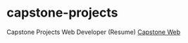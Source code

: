 # capstone-projects

Capstone Projects Web Developer (Resume)
[Capstone Web](https://capstone-project.argumpamungkas.repl.co/)
